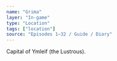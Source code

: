 ```yaml
---
name: "Grima"
layer: "In-game"
type: "Location"
tags: ["location"]
source: "Episodes 1–32 / Guide / Diary"
---
```

Capital of Ymleif (the Lustrous).
